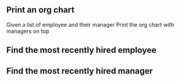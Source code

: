 ## Print an org chart
Given a list of employee and their manager
Print the org chart with managers on top
## Find the most recently hired employee
## Find the most recently hired manager 
